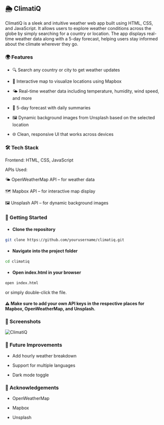 ## 🌦️ ClimatiQ
ClimatiQ is a sleek and intuitive weather web app built using HTML, CSS, and JavaScript. It allows users to explore weather conditions across the globe by simply searching for a country or location. The app displays real-time weather data along with a 5-day forecast, helping users stay informed about the climate wherever they go.

### 🌍 Features
   - 🔍 Search any country or city to get weather updates

  - 📍 Interactive map to visualize locations using Mapbox

 -  🌤️ Real-time weather data including temperature, humidity, wind speed, and more

 -  📆 5-day forecast with daily summaries

  - 🖼️ Dynamic background images from Unsplash based on the selected location

 -  🌐 Clean, responsive UI that works across devices

### 🛠️ Tech Stack
Frontend: HTML, CSS, JavaScript

APIs Used:

🌤️ OpenWeatherMap API – for weather data

🗺️ Mapbox API – for interactive map display

🖼️ Unsplash API – for dynamic background images

### 🚀 Getting Started

- #### Clone the repository

```bash
git clone https://github.com/yourusername/climatiq.git
```
- #### Navigate into the project folder

```bash
cd climatiq
```
- #### Open index.html in your browser

```bash 
open index.html
``` 
or simply double-click the file.

#### ⚠️ Make sure to add your own API keys in the respective places for Mapbox, OpenWeatherMap, and Unsplash.

### 📸 Screenshots

![ClimatiQ](https://github.com/user-attachments/assets/e50a3137-f5de-423d-b810-545c6ebd0b60)

### 📌 Future Improvements
- Add hourly weather breakdown

- Support for multiple languages

- Dark mode toggle


### 🙌 Acknowledgements
- OpenWeatherMap

- Mapbox

- Unsplash

